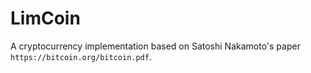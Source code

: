 
LimCoin
=======

A cryptocurrency implementation based on Satoshi Nakamoto's paper `https://bitcoin.org/bitcoin.pdf`. 

